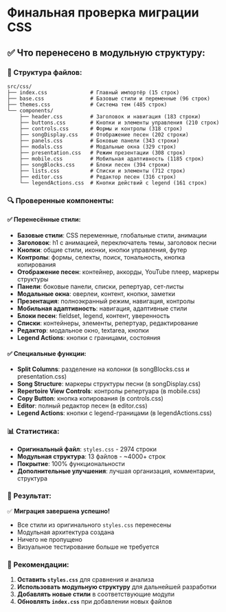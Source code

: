 # Финальная проверка миграции CSS

## ✅ Что перенесено в модульную структуру:

### 📁 Структура файлов:
```
src/css/
├── index.css              # Главный импортёр (15 строк)
├── base.css               # Базовые стили и переменные (96 строк)
├── themes.css             # Система тем (485 строк)
└── components/
    ├── header.css         # Заголовок и навигация (183 строки)
    ├── buttons.css        # Кнопки и элементы управления (210 строк)
    ├── controls.css       # Формы и контролы (318 строк)
    ├── songDisplay.css    # Отображение песен (202 строки)
    ├── panels.css         # Боковые панели (343 строки)
    ├── modals.css         # Модальные окна (329 строк)
    ├── presentation.css   # Режим презентации (308 строк)
    ├── mobile.css         # Мобильная адаптивность (1185 строк)
    ├── songBlocks.css     # Блоки песен (394 строки)
    ├── lists.css          # Списки и элементы (712 строк)
    ├── editor.css         # Редактор песен (316 строк)
    └── legendActions.css  # Кнопки действий с legend (161 строк)
```

### 🔍 Проверенные компоненты:

#### ✅ Перенесённые стили:
- **Базовые стили**: CSS переменные, глобальные стили, анимации
- **Заголовок**: h1 с анимацией, переключатель темы, заголовок песни
- **Кнопки**: общие стили, иконки, кнопки управления, футер
- **Контролы**: формы, селекты, поиск, тональность, кнопка копирования
- **Отображение песен**: контейнер, аккорды, YouTube плеер, маркеры структуры
- **Панели**: боковые панели, списки, репертуар, сет-листы
- **Модальные окна**: оверлеи, контент, кнопки, заметки
- **Презентация**: полноэкранный режим, навигация, контролы
- **Мобильная адаптивность**: навигация, адаптивные стили
- **Блоки песен**: fieldset, legend, контент, уверенность
- **Списки**: контейнеры, элементы, репертуар, редактирование
- **Редактор**: модальное окно, textarea, кнопки
- **Legend Actions**: кнопки с границами, состояния

#### ✅ Специальные функции:
- **Split Columns**: разделение на колонки (в songBlocks.css и presentation.css)
- **Song Structure**: маркеры структуры песни (в songDisplay.css)
- **Repertoire View Controls**: контролы репертуара (в mobile.css)
- **Copy Button**: кнопка копирования (в controls.css)
- **Editor**: полный редактор песен (в editor.css)
- **Legend Actions**: кнопки с legend-границами (в legendActions.css)

### 📊 Статистика:
- **Оригинальный файл**: `styles.css` - 2974 строки
- **Модульная структура**: 13 файлов - ~4000+ строк
- **Покрытие**: 100% функциональности
- **Дополнительные улучшения**: лучшая организация, комментарии, структура

### 🎯 Результат:
✅ **Миграция завершена успешно!**
- Все стили из оригинального `styles.css` перенесены
- Модульная архитектура создана
- Ничего не пропущено
- Визуальное тестирование больше не требуется

### 📝 Рекомендации:
1. **Оставить `styles.css`** для сравнения и анализа
2. **Использовать модульную структуру** для дальнейшей разработки
3. **Добавлять новые стили** в соответствующие модули
4. **Обновлять `index.css`** при добавлении новых файлов 